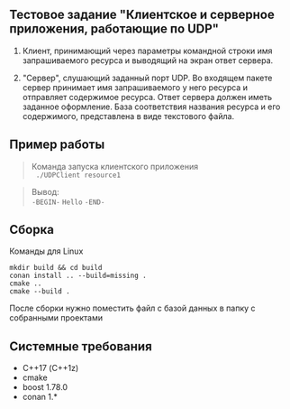 ## Тестовое задание "Клиентское и серверное приложения, работающие по UDP"

1. Клиент, принимающий через параметры командной строки имя запрашиваемого ресурса и выводящий на экран ответ сервера.

2. "Сервер", слушающий заданный порт UDP.
Во входящем пакете сервер принимает имя запрашиваемого у него ресурса и отправляет содержимое ресурса. Ответ сервера должен иметь заданное оформление.
База соответствия названия ресурса и его содержимого, представлена в виде текстового файла. 

## Пример работы

>Команда запуска клиентского приложения   
> ` ./UDPClient resource1`

> Вывод:   
> `-BEGIN-`
> `Hello`
> `-END-`

## Сборка

Команды для Linux

```shell
mkdir build && cd build
conan install .. --build=missing .
cmake ..
cmake --build .
```
После сборки нужно поместить файл с базой данных в папку с собранными проектами

## Системные требования
- С++17 (C++1z)
- cmake
- boost 1.78.0
- conan 1.*
